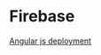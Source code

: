 # Firebase

[Angular js deployment](https://github.com/keerthanamuruge/firebase-angularjs/blob/main/angular_js_deployement.md)
